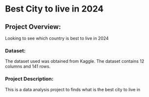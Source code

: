 #  Best City to live in 2024

## Project Overview:
Looking to see which country is best to live in 2024 
### Dataset:
The dataset used was obtained from Kaggle. The dataset contains 12 columns and 141 rows.
### Project Description:
This is a data analysis project to finds what is the best city to live in
